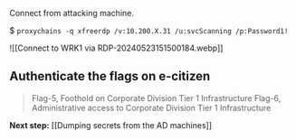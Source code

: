 Connect from attacking machine.

$ `proxychains -q xfreerdp /v:10.200.X.31 /u:svcScanning /p:Password1!`


![[Connect to WRK1 via RDP-20240523151500184.webp]]

## Authenticate the flags on e-citizen


>Flag-5, Foothold on Corporate Division Tier 1 Infrastructure
>Flag-6, Administrative access to Corporate Division Tier 1 Infrastructure

**Next step:** [[Dumping secrets from the AD machines]]
